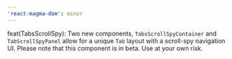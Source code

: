 ```yaml
---
'react-magma-dom': minor
---
```


feat(TabsScrollSpy): Two new components, `TabsScrollSpyContainer` and `TabScrollSpyPanel` allow for a unique `Tab` layout with a scroll-spy navigation UI. Please note that this component is in beta. Use at your own risk. 
